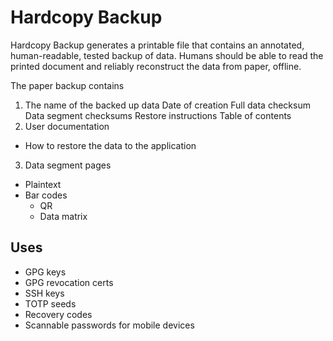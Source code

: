 # Hardcopy Backup

Hardcopy Backup generates a printable file that contains an annotated, human-readable, tested backup of data. Humans should be able to read the printed document and reliably reconstruct the data from paper, offline.

The paper backup contains

1. The name of the backed up data
   Date of creation
   Full data checksum
   Data segment checksums
   Restore instructions
   Table of contents
2. User documentation
  - How to restore the data to the application
3. Data segment pages
  - Plaintext
  - Bar codes
    - QR
    - Data matrix

## Uses

- GPG keys
- GPG revocation certs
- SSH keys
- TOTP seeds
- Recovery codes
- Scannable passwords for mobile devices

